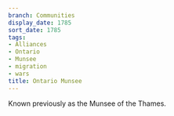 ```yaml
---
branch: Communities
display_date: 1785
sort_date: 1785
tags:
- Alliances
- Ontario
- Munsee
- migration
- wars
title: Ontario Munsee
---
```


Known previously as the Munsee of the Thames.